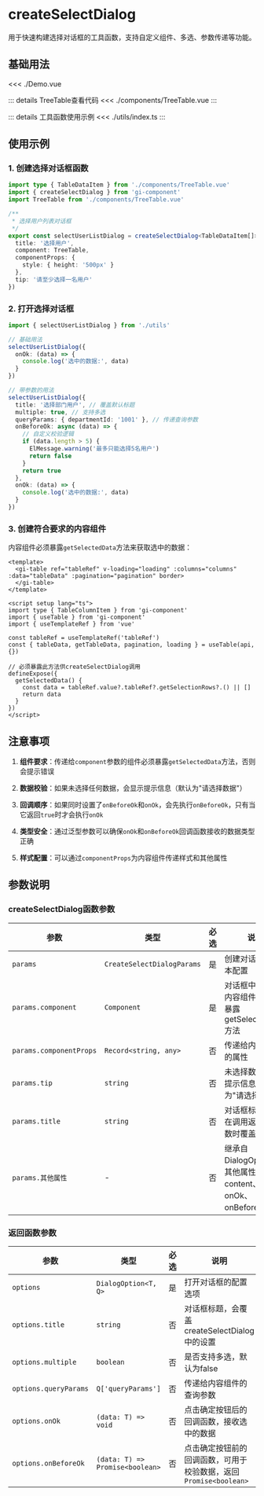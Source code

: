 # createSelectDialog

用于快速构建选择对话框的工具函数，支持自定义组件、多选、参数传递等功能。

<script setup>
import Demo from './Demo.vue'
</script>

## 基础用法

<Demo></Demo>

<<< ./Demo.vue

::: details TreeTable查看代码
<<< ./components/TreeTable.vue
:::

::: details 工具函数使用示例
<<< ./utils/index.ts
:::

## 使用示例

### 1. 创建选择对话框函数

```typescript
import type { TableDataItem } from './components/TreeTable.vue'
import { createSelectDialog } from 'gi-component'
import TreeTable from './components/TreeTable.vue'

/**
 * 选择用户列表对话框
 */
export const selectUserListDialog = createSelectDialog<TableDataItem[]>({
  title: '选择用户',
  component: TreeTable,
  componentProps: {
    style: { height: '500px' }
  },
  tip: '请至少选择一名用户'
})
```

### 2. 打开选择对话框

```typescript
import { selectUserListDialog } from './utils'

// 基础用法
selectUserListDialog({
  onOk: (data) => {
    console.log('选中的数据:', data)
  }
})

// 带参数的用法
selectUserListDialog({
  title: '选择部门用户', // 覆盖默认标题
  multiple: true, // 支持多选
  queryParams: { departmentId: '1001' }, // 传递查询参数
  onBeforeOk: async (data) => {
    // 自定义校验逻辑
    if (data.length > 5) {
      ElMessage.warning('最多只能选择5名用户')
      return false
    }
    return true
  },
  onOk: (data) => {
    console.log('选中的数据:', data)
  }
})
```

### 3. 创建符合要求的内容组件

内容组件必须暴露`getSelectedData`方法来获取选中的数据：

```vue
<template>
  <gi-table ref="tableRef" v-loading="loading" :columns="columns" :data="tableData" :pagination="pagination" border>
  </gi-table>
</template>

<script setup lang="ts">
import type { TableColumnItem } from 'gi-component'
import { useTable } from 'gi-component'
import { useTemplateRef } from 'vue'

const tableRef = useTemplateRef('tableRef')
const { tableData, getTableData, pagination, loading } = useTable(api, {})

// 必须暴露此方法供createSelectDialog调用
defineExpose({
  getSelectedData() {
    const data = tableRef.value?.tableRef?.getSelectionRows?.() || []
    return data
  }
})
</script>
```

## 注意事项

1. **组件要求**：传递给`component`参数的组件必须暴露`getSelectedData`方法，否则会提示错误

2. **数据校验**：如果未选择任何数据，会显示提示信息（默认为"请选择数据"）

3. **回调顺序**：如果同时设置了`onBeforeOk`和`onOk`，会先执行`onBeforeOk`，只有当它返回`true`时才会执行`onOk`

4. **类型安全**：通过泛型参数可以确保`onOk`和`onBeforeOk`回调函数接收的数据类型正确

5. **样式配置**：可以通过`componentProps`为内容组件传递样式和其他属性

## 参数说明

### createSelectDialog函数参数

| 参数 | 类型 | 必选 | 说明 |
|-----|-----|-----|-----|
| `params` | `CreateSelectDialogParams` | 是 | 创建对话框的基本配置 |
| `params.component` | `Component` | 是 | 对话框中显示的内容组件，必须暴露getSelectedData方法 |
| `params.componentProps` | `Record<string, any>` | 否 | 传递给内容组件的属性 |
| `params.tip` | `string` | 否 | 未选择数据时的提示信息，默认为"请选择数据" |
| `params.title` | `string` | 否 | 对话框标题，可在调用返回的函数时覆盖 |
| `params.其他属性` | - | 否 | 继承自DialogOptions的其他属性（除content、onOk、onBeforeOk外） |

### 返回函数参数

| 参数 | 类型 | 必选 | 说明 |
|-----|-----|-----|-----|
| `options` | `DialogOption<T, Q>` | 是 | 打开对话框的配置选项 |
| `options.title` | `string` | 否 | 对话框标题，会覆盖createSelectDialog中的设置 |
| `options.multiple` | `boolean` | 否 | 是否支持多选，默认为false |
| `options.queryParams` | `Q['queryParams']` | 否 | 传递给内容组件的查询参数 |
| `options.onOk` | `(data: T) => void` | 否 | 点击确定按钮后的回调函数，接收选中的数据 |
 | `options.onBeforeOk` | `(data: T) => Promise<boolean>` | 否 | 点击确定按钮前的回调函数，可用于校验数据，返回`Promise<boolean>` |

